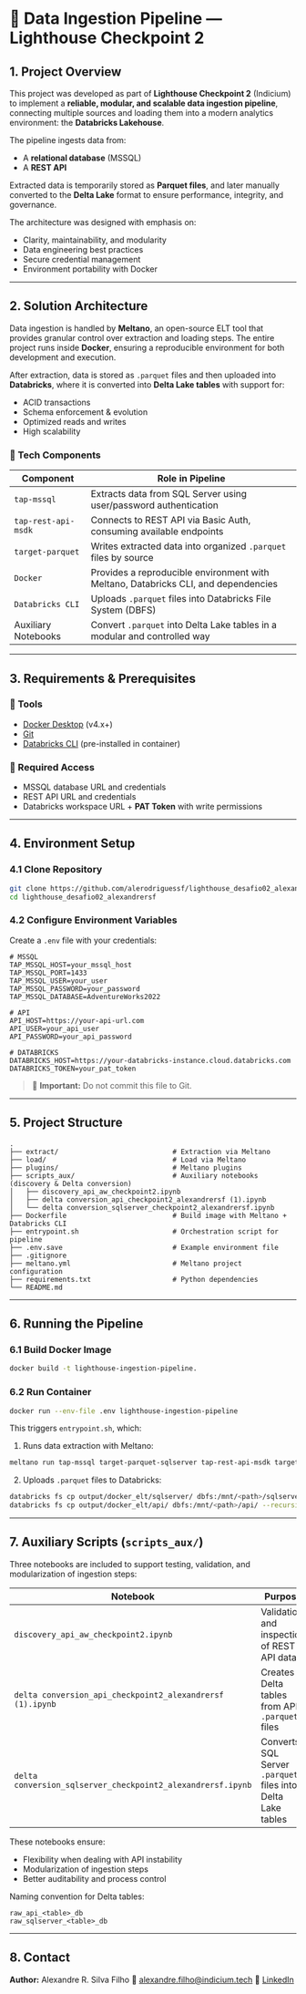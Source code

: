 
# 🚀 Data Ingestion Pipeline — Lighthouse Checkpoint 2

## 1. Project Overview

This project was developed as part of **Lighthouse Checkpoint 2** (Indicium) to implement a **reliable, modular, and scalable data ingestion pipeline**, connecting multiple sources and loading them into a modern analytics environment: the **Databricks Lakehouse**.

The pipeline ingests data from:

* A **relational database** (MSSQL)  
* A **REST API**  

Extracted data is temporarily stored as **Parquet files**, and later manually converted to the **Delta Lake** format to ensure performance, integrity, and governance.

The architecture was designed with emphasis on:

* Clarity, maintainability, and modularity  
* Data engineering best practices  
* Secure credential management  
* Environment portability with Docker  

---

## 2. Solution Architecture

Data ingestion is handled by **Meltano**, an open-source ELT tool that provides granular control over extraction and loading steps. The entire project runs inside **Docker**, ensuring a reproducible environment for both development and execution.

After extraction, data is stored as `.parquet` files and then uploaded into **Databricks**, where it is converted into **Delta Lake tables** with support for:

* ACID transactions  
* Schema enforcement & evolution  
* Optimized reads and writes  
* High scalability  

### 🔧 Tech Components

| Component            | Role in Pipeline                                                                 |
| -------------------- | -------------------------------------------------------------------------------- |
| `tap-mssql`          | Extracts data from SQL Server using user/password authentication                  |
| `tap-rest-api-msdk`  | Connects to REST API via Basic Auth, consuming available endpoints                |
| `target-parquet`     | Writes extracted data into organized `.parquet` files by source                   |
| `Docker`             | Provides a reproducible environment with Meltano, Databricks CLI, and dependencies |
| `Databricks CLI`     | Uploads `.parquet` files into Databricks File System (DBFS)                       |
| Auxiliary Notebooks  | Convert `.parquet` into Delta Lake tables in a modular and controlled way         |

---

## 3. Requirements & Prerequisites

### 🧰 Tools

* [Docker Desktop](https://www.docker.com/products/docker-desktop/) (v4.x+)  
* [Git](https://git-scm.com/)  
* [Databricks CLI](https://docs.databricks.com/dev-tools/cli/index.html) (pre-installed in container)  

### 🔐 Required Access

* MSSQL database URL and credentials  
* REST API URL and credentials  
* Databricks workspace URL + **PAT Token** with write permissions  

---

## 4. Environment Setup

### 4.1 Clone Repository

```bash
git clone https://github.com/alerodriguessf/lighthouse_desafio02_alexandrersf
cd lighthouse_desafio02_alexandrersf
````

### 4.2 Configure Environment Variables

Create a `.env` file with your credentials:

```env
# MSSQL
TAP_MSSQL_HOST=your_mssql_host
TAP_MSSQL_PORT=1433
TAP_MSSQL_USER=your_user
TAP_MSSQL_PASSWORD=your_password
TAP_MSSQL_DATABASE=AdventureWorks2022

# API
API_HOST=https://your-api-url.com
API_USER=your_api_user
API_PASSWORD=your_api_password

# DATABRICKS
DATABRICKS_HOST=https://your-databricks-instance.cloud.databricks.com
DATABRICKS_TOKEN=your_pat_token
```

> 🔐 **Important:** Do not commit this file to Git.

---

## 5. Project Structure

```
.
├── extract/                            # Extraction via Meltano
├── load/                               # Load via Meltano
├── plugins/                            # Meltano plugins
├── scripts_aux/                        # Auxiliary notebooks (discovery & Delta conversion)
│   ├── discovery_api_aw_checkpoint2.ipynb
│   ├── delta conversion_api_checkpoint2_alexandrersf (1).ipynb
│   └── delta conversion_sqlserver_checkpoint2_alexandrersf.ipynb
├── Dockerfile                          # Build image with Meltano + Databricks CLI
├── entrypoint.sh                       # Orchestration script for pipeline
├── .env.save                           # Example environment file
├── .gitignore
├── meltano.yml                         # Meltano project configuration
├── requirements.txt                    # Python dependencies
└── README.md
```

---

## 6. Running the Pipeline

### 6.1 Build Docker Image

```bash
docker build -t lighthouse-ingestion-pipeline.
```

### 6.2 Run Container

```bash
docker run --env-file .env lighthouse-ingestion-pipeline
```

This triggers `entrypoint.sh`, which:

1. Runs data extraction with Meltano:

```bash
meltano run tap-mssql target-parquet-sqlserver tap-rest-api-msdk target-parquet-api
```

2. Uploads `.parquet` files to Databricks:

```bash
databricks fs cp output/docker_elt/sqlserver/ dbfs:/mnt/<path>/sqlserver/ --recursive --overwrite
databricks fs cp output/docker_elt/api/ dbfs:/mnt/<path>/api/ --recursive --overwrite
```

---

## 7. Auxiliary Scripts (`scripts_aux/`)

Three notebooks are included to support testing, validation, and modularization of ingestion steps:

| Notebook                                                    | Purpose                                                     |
| ----------------------------------------------------------- | ----------------------------------------------------------- |
| `discovery_api_aw_checkpoint2.ipynb`                        | Validation and inspection of REST API data                  |
| `delta conversion_api_checkpoint2_alexandrersf (1).ipynb`   | Creates Delta tables from API `.parquet` files              |
| `delta conversion_sqlserver_checkpoint2_alexandrersf.ipynb` | Converts SQL Server `.parquet` files into Delta Lake tables |

These notebooks ensure:

* Flexibility when dealing with API instability
* Modularization of ingestion steps
* Better auditability and process control

Naming convention for Delta tables:

```
raw_api_<table>_db
raw_sqlserver_<table>_db
```

---

## 8. Contact

**Author:** Alexandre R. Silva Filho
📧 [alexandre.filho@indicium.tech](mailto:alexandre.filho@indicium.tech)
🔗 [LinkedIn](https://www.linkedin.com/in/alerodriguessf/)

```
